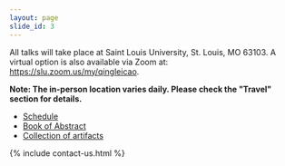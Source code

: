 ```yaml
---
layout: page
slide_id: 3
---
```


All talks will take place at Saint Louis University, St. Louis, MO 63103. A virtual option is also available via Zoom at: <a href="https://slu.zoom.us/my/qingleicao">https://slu.zoom.us/my/qingleicao</a>. 

**Note: The in-person location varies daily. Please check the "Travel" section for details.**

<div class="row">

<div class="col-xs-12 col-sm-12 col-md-12 col-lg-10 offset-lg-1 col-xl-10 offset-xl-1">


<div id="adobe-dc-view" style="width: 800px;"></div>
<script src="https://documentservices.adobe.com/view-sdk/viewer.js"></script>
<script type="text/javascript">
	document.addEventListener("adobe_dc_view_sdk.ready", function(){ 
		var adobeDCView = new AdobeDC.View({clientId: "f1767f17cc044f7687c546cc669d5f27", divId: "adobe-dc-view"});
		adobeDCView.previewFile({
			content:{location: {url: "/assets/timetable.pdf"}},
			metaData:{fileName: "timetable.pdf"}
		}, {embedMode: "IN_LINE"});
	});
</script>

<ul>
<li> <a href="/assets/timetable.pdf">Schedule</a> </li>
<li> <a href="/assets/main.pdf">Book of Abstract</a> </li>
<li> <a href="https://zenodo.org/communities/wamta25/">Collection of artifacts</a> </li>
</ul>

{% include contact-us.html %}
